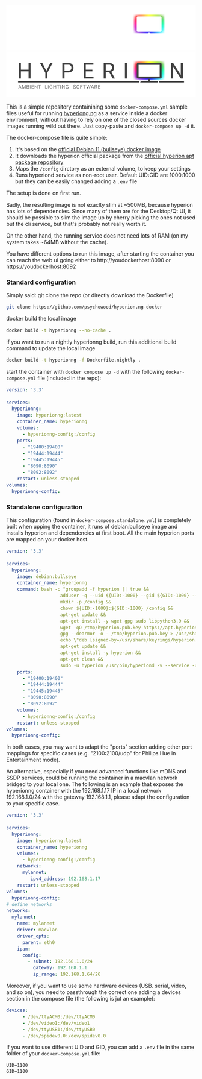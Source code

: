 ![Hyperion](https://github.com/hyperion-project/hyperion.ng/blob/master/doc/logo_dark.png?raw=true#gh-dark-mode-only)
![Hyperion](https://github.com/hyperion-project/hyperion.ng/blob/master/doc/logo_light.png?raw=true#gh-light-mode-only)

This is a simple repository containining some `docker-compose.yml` sample files useful for running [hyperiong.ng](https://github.com/hyperion-project/hyperion.ng/#readme) as a service inside a docker environment, without having to rely on one of the closed sources docker images running wild out there. 
Just copy-paste and `docker-compose up -d` it.

The docker-compose file is quite simple:

1. It's based on the [official Debian 11 (bullseye) docker image](https://hub.docker.com/_/debian)
2. It downloads the hyperion official package from the [official hyperion apt package repository](https://apt.hyperion-project.org/)
3. Maps the `/config` dirctory as an external volume, to keep your settings
4. Runs hyperiond service as non-root user. Default UID:GID are 1000:1000 but they can be easily changed adding a `.env` file

The setup is done on first run. 

Sadly, the resulting image is not exaclty slim at ~500MB, because hyperion has lots of dependencies. Since many of them are for the Desktop/Qt UI, it should be possible to slim the image up by cherry picking the ones not used but the cli service, but that's probably not really worth it.

On the other hand, the running service does not need lots of RAM (on my system takes ~64MB without the cache).

You have different options to run this image, after starting the container you can reach the web ui going either to http://youdockerhost:8090 or https://youdockerhost:8092

### Standard configuration

Simply said: git clone the repo (or directly download the Dockerfile)

```sh
git clone https://github.com/psychowood/hyperion.ng-docker
```
docker build the local image
```sh
docker build -t hyperionng --no-cache .
```
if you want to run a nightly hyperionng build, run this additional build command to update the local image
```sh
docker build -t hyperionng -f Dockerfile.nightly .
```
start the container with `docker compose up -d` with the following `docker-compose.yml` file (included in the repo):
```yaml
version: '3.3'

services:
  hyperionng:
    image: hyperionng:latest
    container_name: hyperionng
    volumes:
      - hyperionng-config:/config
    ports:
      - "19400:19400"
      - "19444:19444"
      - "19445:19445"
      - "8090:8090"
      - "8092:8092"
    restart: unless-stopped
volumes:
  hyperionng-config:
```

### Standalone configuration

This configuration (found in `docker-compose.standalone.yml`) is completely built when upping the container, it runs of debian:bullseye image and installs hyperion and dependencies at first boot.
All the main hyperion ports are mapped on your docker host.

```yaml
version: '3.3'

services:
  hyperionng:
    image: debian:bullseye
    container_name: hyperionng
    command: bash -c "groupadd -f hyperion || true &&
                    adduser -q --uid ${UID:-1000} --gid ${GID:-1000} --disabled-password --no-create-home hyperion || true &&
                    mkdir -p /config &&
                    chown ${UID:-1000}:${GID:-1000} /config &&
                    apt-get update &&
                    apt-get install -y wget gpg sudo libpython3.9 &&
                    wget -qO /tmp/hyperion.pub.key https://apt.hyperion-project.org/hyperion.pub.key &&
                    gpg --dearmor -o - /tmp/hyperion.pub.key > /usr/share/keyrings/hyperion.pub.gpg &&
                    echo \"deb [signed-by=/usr/share/keyrings/hyperion.pub.gpg] https://apt.hyperion-project.org/ bullseye main\" > /etc/apt/sources.list.d/hyperion.list &&
                    apt-get update &&
                    apt-get install -y hyperion &&
                    apt-get clean &&
                    sudo -u hyperion /usr/bin/hyperiond -v --service -u /config"
    ports:
      - "19400:19400"
      - "19444:19444"
      - "19445:19445"
      - "8090:8090"
      - "8092:8092"
    volumes:
      - hyperionng-config:/config
    restart: unless-stopped
volumes:
  hyperionng-config:

```

In both cases, you may want to adapt the "ports" section adding other port mappings for specific cases (e.g. "2100:2100/udp" for Philips Hue in Entertainment mode).

An alternative, especially if you need advanced functions like mDNS and SSDP services, could be running the cointainer in a macvlan network bridged to your local one. The following is an example that exposes the hyperionng container with the 192.168.1.17 IP in a local network 192.168.1.0/24 with the gateway 192.168.1.1, please adapt the configuration to your specific case.

```yaml
version: '3.3'

services:
  hyperionng:
    image: hyperionng:latest
    container_name: hyperionng
    volumes:
      - hyperionng-config:/config
    networks:
      mylannet:
         ipv4_address: 192.168.1.17
    restart: unless-stopped
volumes:
  hyperionng-config:
# define networks
networks:
  mylannet:
    name: mylannet
    driver: macvlan
    driver_opts:
      parent: eth0
    ipam:
      config:
        - subnet: 192.168.1.0/24
          gateway: 192.168.1.1
          ip_range: 192.168.1.64/26
```

Moreover, if you want to use some hardware devices (USB. serial, video, and so on), you need to passthrough the correct one adding a devices section in the compose file (the following is jut an example):

```yaml
devices:
      - /dev/ttyACM0:/dev/ttyACM0
      - /dev/video1:/dev/video1
      - /dev/ttyUSB1:/dev/ttyUSB0
      - /dev/spidev0.0:/dev/spidev0.0 
```

If you want to use different UID and GID, you can add a `.env` file in the same folder of your `docker-compose.yml` file:

```properties
UID=1100
GID=1100
```
